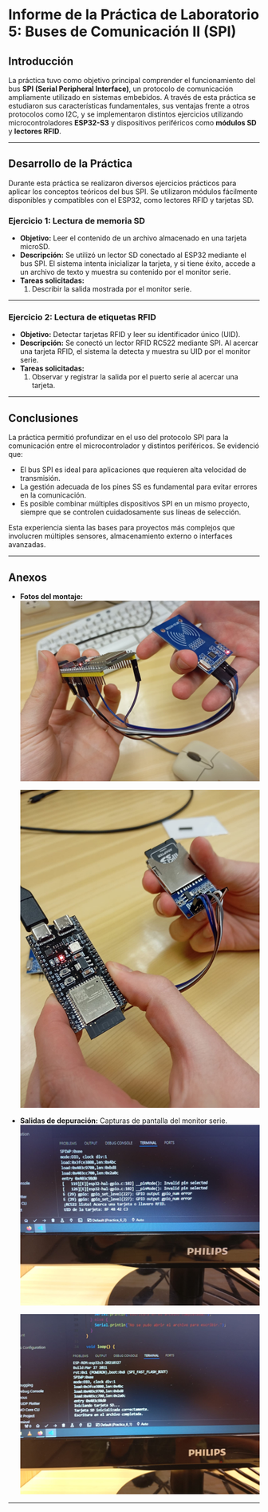 # Informe de la Práctica de Laboratorio 5: Buses de Comunicación II (SPI)

## Introducción

La práctica tuvo como objetivo principal comprender el funcionamiento del bus **SPI (Serial Peripheral Interface)**, un protocolo de comunicación ampliamente utilizado en sistemas embebidos. A través de esta práctica se estudiaron sus características fundamentales, sus ventajas frente a otros protocolos como I2C, y se implementaron distintos ejercicios utilizando microcontroladores **ESP32-S3** y dispositivos periféricos como **módulos SD** y **lectores RFID**.

---

## Desarrollo de la Práctica

Durante esta práctica se realizaron diversos ejercicios prácticos para aplicar los conceptos teóricos del bus SPI. Se utilizaron módulos fácilmente disponibles y compatibles con el ESP32, como lectores RFID y tarjetas SD.

### Ejercicio 1: Lectura de memoria SD

- **Objetivo:** Leer el contenido de un archivo almacenado en una tarjeta microSD.
- **Descripción:** Se utilizó un lector SD conectado al ESP32 mediante el bus SPI. El sistema intenta inicializar la tarjeta, y si tiene éxito, accede a un archivo de texto y muestra su contenido por el monitor serie.
- **Tareas solicitadas:**
  1. Describir la salida mostrada por el monitor serie.
 

---

### Ejercicio 2: Lectura de etiquetas RFID

- **Objetivo:** Detectar tarjetas RFID y leer su identificador único (UID).
- **Descripción:** Se conectó un lector RFID RC522 mediante SPI. Al acercar una tarjeta RFID, el sistema la detecta y muestra su UID por el monitor serie.
- **Tareas solicitadas:**
  1. Observar y registrar la salida por el puerto serie al acercar una tarjeta.


---
## Conclusiones

La práctica permitió profundizar en el uso del protocolo SPI para la comunicación entre el microcontrolador y distintos periféricos. Se evidenció que:

- El bus SPI es ideal para aplicaciones que requieren alta velocidad de transmisión.
- La gestión adecuada de los pines SS es fundamental para evitar errores en la comunicación.
- Es posible combinar múltiples dispositivos SPI en un mismo proyecto, siempre que se controlen cuidadosamente sus líneas de selección.

Esta experiencia sienta las bases para proyectos más complejos que involucren múltiples sensores, almacenamiento externo o interfaces avanzadas.

---

## Anexos

- **Fotos del montaje:**
  ![RFID](Imagenes_Practicas/RFID_Montaje.jpeg)
  
  ![SD](Imagenes_Practicas/SD_Montaje.jpeg)
  
- **Salidas de depuración:** Capturas de pantalla del monitor serie.
  ![RFID_Func](Imagenes_Practicas/RFID_Funcionamiento.jpeg)
  
  ![SD_Func](Imagenes_Practicas/SD_Funcionamiento.jpeg) 
---
